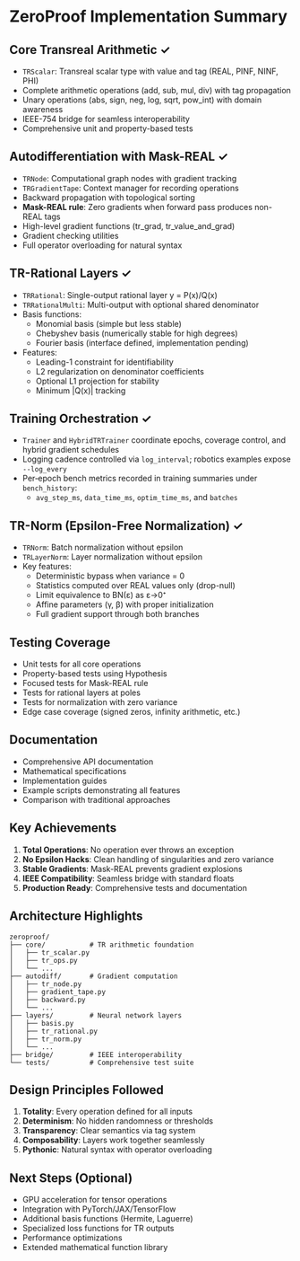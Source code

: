 # ZeroProof Implementation Summary

## Core Transreal Arithmetic ✓
- `TRScalar`: Transreal scalar type with value and tag (REAL, PINF, NINF, PHI)
- Complete arithmetic operations (add, sub, mul, div) with tag propagation
- Unary operations (abs, sign, neg, log, sqrt, pow_int) with domain awareness
- IEEE-754 bridge for seamless interoperability
- Comprehensive unit and property-based tests

## Autodifferentiation with Mask-REAL ✓
- `TRNode`: Computational graph nodes with gradient tracking
- `TRGradientTape`: Context manager for recording operations
- Backward propagation with topological sorting
- **Mask-REAL rule**: Zero gradients when forward pass produces non-REAL tags
- High-level gradient functions (tr_grad, tr_value_and_grad)
- Gradient checking utilities
- Full operator overloading for natural syntax

## TR-Rational Layers ✓
- `TRRational`: Single-output rational layer y = P(x)/Q(x)
- `TRRationalMulti`: Multi-output with optional shared denominator
- Basis functions:
  - Monomial basis (simple but less stable)
  - Chebyshev basis (numerically stable for high degrees)
  - Fourier basis (interface defined, implementation pending)
- Features:
  - Leading-1 constraint for identifiability
  - L2 regularization on denominator coefficients
  - Optional L1 projection for stability
  - Minimum |Q(x)| tracking

## Training Orchestration ✓
- `Trainer` and `HybridTRTrainer` coordinate epochs, coverage control, and hybrid gradient schedules
- Logging cadence controlled via `log_interval`; robotics examples expose `--log_every`
- Per‑epoch bench metrics recorded in training summaries under `bench_history`:
  - `avg_step_ms`, `data_time_ms`, `optim_time_ms`, and `batches`

## TR-Norm (Epsilon-Free Normalization) ✓
- `TRNorm`: Batch normalization without epsilon
- `TRLayerNorm`: Layer normalization without epsilon
- Key features:
  - Deterministic bypass when variance = 0
  - Statistics computed over REAL values only (drop-null)
  - Limit equivalence to BN(ε) as ε→0⁺
  - Affine parameters (γ, β) with proper initialization
  - Full gradient support through both branches

## Testing Coverage
- Unit tests for all core operations
- Property-based tests using Hypothesis
- Focused tests for Mask-REAL rule
- Tests for rational layers at poles
- Tests for normalization with zero variance
- Edge case coverage (signed zeros, infinity arithmetic, etc.)

## Documentation
- Comprehensive API documentation
- Mathematical specifications
- Implementation guides
- Example scripts demonstrating all features
- Comparison with traditional approaches

## Key Achievements

1. **Total Operations**: No operation ever throws an exception
2. **No Epsilon Hacks**: Clean handling of singularities and zero variance
3. **Stable Gradients**: Mask-REAL prevents gradient explosions
4. **IEEE Compatibility**: Seamless bridge with standard floats
5. **Production Ready**: Comprehensive tests and documentation

## Architecture Highlights

```
zeroproof/
├── core/           # TR arithmetic foundation
│   ├── tr_scalar.py
│   ├── tr_ops.py
│   └── ...
├── autodiff/       # Gradient computation
│   ├── tr_node.py
│   ├── gradient_tape.py
│   ├── backward.py
│   └── ...
├── layers/         # Neural network layers
│   ├── basis.py
│   ├── tr_rational.py
│   ├── tr_norm.py
│   └── ...
├── bridge/         # IEEE interoperability
└── tests/          # Comprehensive test suite
```

## Design Principles Followed

1. **Totality**: Every operation defined for all inputs
2. **Determinism**: No hidden randomness or thresholds
3. **Transparency**: Clear semantics via tag system
4. **Composability**: Layers work together seamlessly
5. **Pythonic**: Natural syntax with operator overloading

## Next Steps (Optional)

- GPU acceleration for tensor operations
- Integration with PyTorch/JAX/TensorFlow
- Additional basis functions (Hermite, Laguerre)
- Specialized loss functions for TR outputs
- Performance optimizations
- Extended mathematical function library
